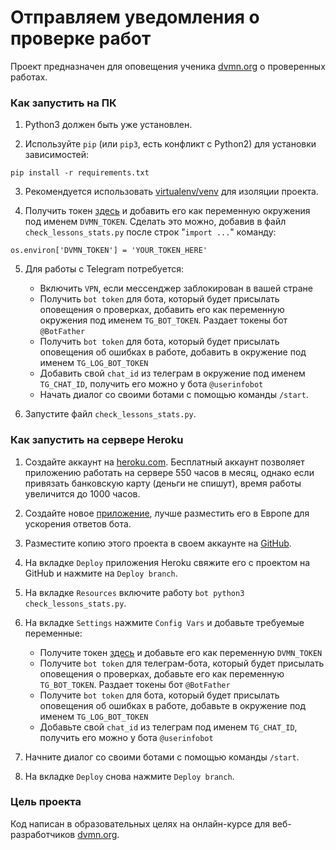 # Отправляем уведомления о проверке работ

Проект предназначен для оповещения ученика [dvmn.org](https://dvmn.org) о проверенных работах.

### Как запустить на ПК

1. Python3 должен быть уже установлен.

2. Используйте `pip` (или `pip3`, есть конфликт с Python2) для установки зависимостей:
```
pip install -r requirements.txt
```
3. Рекомендуется использовать [virtualenv/venv](https://docs.python.org/3/library/venv.html) для изоляции проекта.

4. Получить токен [здесь](https://dvmn.org/api/docs/) и добавить его как переменную окружения под именем `DVMN_TOKEN`. Сделать это можно, добавив в файл `check_lessons_stats.py` после строк "`import ...`" команду:
```
os.environ['DVMN_TOKEN'] = 'YOUR_TOKEN_HERE'
```
5. Для работы с Telegram потребуется:
    * Включить `VPN`, если мессенджер заблокирован в вашей стране 
    * Получить `bot token` для бота, который будет присылать оповещения о проверках, добавить его как переменную окружения под именем `TG_BOT_TOKEN`. Раздает токены бот `@BotFather`
    * Получить `bot token` для бота, который будет присылать оповещения об ошибках в работе, добавить в окружение под именем `TG_LOG_BOT_TOKEN`
    * Добавить свой `chat_id` из телеграм в окружение под именем `TG_CHAT_ID`, получить его можно у бота `@userinfobot`
    * Начать диалог со своими ботами с помощью команды `/start`.

6. Запустите файл `check_lessons_stats.py`.

### Как запустить на сервере Heroku

1. Создайте аккаунт на [heroku.com](https://signup.heroku.com/). Бесплатный аккаунт позволяет приложению работать на сервере 550 часов в месяц, однако если привязать банковскую карту (деньги не спишут), время работы увеличится до 1000 часов.

2. Создайте новое [приложение](https://dashboard.heroku.com/new-app?org=personal-apps), лучше разместить его в Европе для ускорения ответов бота.

3. Разместите копию этого проекта в своем аккаунте на [GitHub](https://github.com).

4. На вкладке `Deploy` приложения Heroku свяжите его с проектом на GitHub и нажмите на `Deploy branch`.

5. На вкладке `Resources` включите работу `bot python3 check_lessons_stats.py`.

6. На вкладке `Settings` нажмите `Config Vars` и добавьте требуемые переменные:

    * Получите токен [здесь](https://dvmn.org/api/docs/) и добавьте его как переменную `DVMN_TOKEN`
    * Получите `bot token` для телеграм-бота, который будет присылать оповещения о проверках, добавьте его как переменную `TG_BOT_TOKEN`. Раздает токены бот `@BotFather`
    * Получите `bot token` для бота, который будет присылать оповещения об ошибках в работе, добавьте в окружение под именем `TG_LOG_BOT_TOKEN`
    * Добавьте свой `chat_id` из телеграм под именем `TG_CHAT_ID`, получить его можно у бота `@userinfobot`

7. Начните диалог со своими ботами с помощью команды `/start`.

8. На вкладке `Deploy` снова нажмите `Deploy branch`.

### Цель проекта

Код написан в образовательных целях на онлайн-курсе для веб-разработчиков [dvmn.org](https://dvmn.org/).
